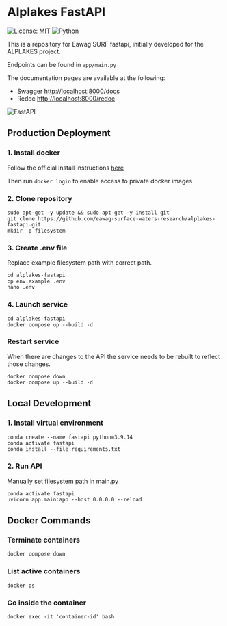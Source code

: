 # Alplakes FastAPI

[![License: MIT][mit-by-shield]][mit-by] ![Python][python-by-shield]

This is a repository for Eawag SURF fastapi, initially developed for the ALPLAKES project.

Endpoints can be found in `app/main.py`

The documentation pages are available at the following:

- Swagger [http://localhost:8000/docs](http://localhost:8000/docs)
- Redoc [http://localhost:8000/redoc](http://localhost:8000/redoc)

![FastAPI](https://img.shields.io/badge/FastAPI-005571?style=for-the-badge&logo=fastapi)

## Production Deployment

### 1. Install docker

Follow the official install instructions [here](https://docs.docker.com/engine/install/)

Then run `docker login` to enable access to private docker images.

### 2. Clone repository
```console
sudo apt-get -y update && sudo apt-get -y install git
git clone https://github.com/eawag-surface-waters-research/alplakes-fastapi.git
mkdir -p filesystem
```

### 3. Create .env file
Replace example filesystem path with correct path.
```console
cd alplakes-fastapi
cp env.example .env
nano .env
```

### 4. Launch service
```console
cd alplakes-fastapi
docker compose up --build -d
```

### Restart service
When there are changes to the API the service needs to be rebuilt to reflect those changes.

```console
docker compose down
docker compose up --build -d
```

## Local Development

### 1. Install virtual environment

```console
conda create --name fastapi python=3.9.14
conda activate fastapi
conda install --file requirements.txt
```

### 2. Run API

Manually set filesystem path in main.py

```console
conda activate fastapi
uvicorn app.main:app --host 0.0.0.0 --reload
```

## Docker Commands

### Terminate containers
```console 
docker compose down
```

### List active containers
```console 
docker ps
```

### Go inside the container
```console 
docker exec -it 'container-id' bash
```
[mit-by]: https://opensource.org/licenses/MIT
[mit-by-shield]: https://img.shields.io/badge/License-MIT-g.svg
[python-by-shield]: https://img.shields.io/badge/Python-3.9-g